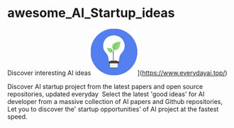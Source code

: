 # awesome_AI_Startup_ideas

Discover interesting AI ideas![Discover interesting AI ideas](./logo.png)](https://www.everydayai.top/)

Discover AI startup project from the latest papers and open source repositories, updated everyday
﻿
Select the latest 'good ideas' for AI developer from a massive collection of AI papers and Github repositories, 
﻿
Let you to discover the' startup opportunities' of AI project at the fastest speed.
